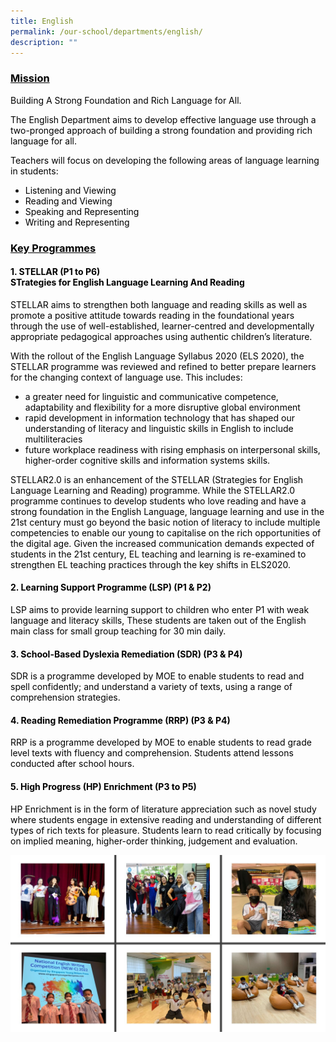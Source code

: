 ```yaml
---
title: English
permalink: /our-school/departments/english/
description: ""
---
```

<h3><span style="color: #000000;"><u>Mission</u></span></h3>
<p><span style="color: #000000;">Building A Strong Foundation and Rich Language for All.</span></p>
<p><span style="color: #000000;">The English Department aims to develop effective language use through a two-pronged approach of building a strong foundation and providing rich language for all.</span></p>
<p><span style="color: #000000;">Teachers will focus on developing the following areas of language learning in students:</span></p>
<ul>
<li><span style="color: #000000;">Listening and Viewing</span></li>
<li><span style="color: #000000;">Reading and Viewing</span></li>
<li><span style="color: #000000;">Speaking and Representing</span></li>
<li><span style="color: #000000;">Writing and Representing</span></li>
</ul>
<h3><span style="color: #000000;"><u>Key Programmes</u></span></h3>
<h4><span style="color: #000000;">1. STELLAR (P1 to P6)</span><br /><span style="color: #000000;">STrategies for&nbsp;English&nbsp;Language&nbsp;Learning&nbsp;And&nbsp;Reading</span></h4>
<p><span style="color: #000000;">STELLAR aims to strengthen both language and reading skills as well as promote a positive attitude towards reading in the foundational years through the use of well-established, learner-centred and developmentally appropriate pedagogical approaches using authentic children&rsquo;s literature.</span></p>
<p><span style="color: #000000;">With the rollout of the English Language Syllabus 2020 (ELS 2020), the STELLAR programme was reviewed and refined to better prepare learners for the changing context of language use. This includes:</span></p>
<ul>
<li><span style="color: #000000;">a greater need for linguistic and communicative competence, adaptability and flexibility for a more disruptive global environment</span></li>
<li><span style="color: #000000;">rapid development in information technology that has shaped our understanding of literacy and linguistic skills in English to include multiliteracies</span></li>
<li><span style="color: #000000;">future workplace readiness with rising emphasis on interpersonal skills, higher-order cognitive skills and information systems skills.</span></li>
</ul>
<p><span style="color: #000000;">STELLAR2.0 is an enhancement of the STELLAR (Strategies for English Language Learning and Reading) programme. While the STELLAR2.0 programme continues to develop students who love reading and have a strong foundation in the English Language, language learning and use in the 21st century must go beyond the basic notion of literacy to include multiple competencies to enable our young to capitalise on the rich opportunities of the digital age. Given the increased communication demands expected of students in the 21st century, EL teaching and learning is re-examined to strengthen EL teaching practices through the key shifts in ELS2020.</span></p>
<h4><span style="color: #000000;">2. Learning Support Programme (LSP) (P1 &amp; P2)</span></h4>
<p><span style="color: #000000;">LSP aims to provide learning support to children who enter P1 with weak language&nbsp;and literacy skills, These students are taken out of the English main class for small group teaching for 30 min daily.</span></p>
<h4><span style="color: #000000;">3. School-Based Dyslexia Remediation (SDR) (P3 &amp; P4)</span></h4>
<p><span style="color: #000000;">SDR is a programme developed by MOE to enable students to read and spell confidently; and understand a variety of texts, using a range of comprehension&nbsp;strategies.</span></p>
<h4><span style="color: #000000;">4. Reading Remediation Programme (RRP) (P3 &amp; P4)</span></h4>
<p><span style="color: #000000;">RRP is a programme developed by MOE to enable students to read grade level texts with fluency and comprehension. Students attend lessons conducted after school hours.</span></p>
<h4><span style="color: #000000;">5. High Progress (HP) Enrichment (P3 to P5)</span></h4>
<p><span style="color: #000000;">HP Enrichment is in the form of literature appreciation such as novel study where students engage in extensive reading and understanding of different types of rich texts for pleasure. Students learn to read critically by focusing on implied meaning, higher-order thinking, judgement and evaluation.</span></p>

![](/images/English.jpg)
